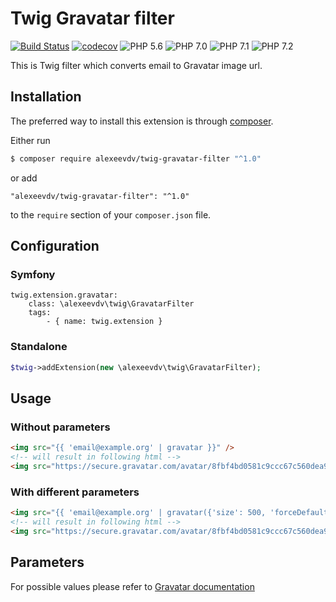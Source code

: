 # Twig Gravatar filter

[![Build Status](https://travis-ci.org/alexeevdv/twig-gravatar-filter.svg?branch=master)](https://travis-ci.org/alexeevdv/twig-gravatar-filter) 
[![codecov](https://codecov.io/gh/alexeevdv/twig-gravatar-filter/branch/master/graph/badge.svg)](https://codecov.io/gh/alexeevdv/twig-gravatar-filter)
![PHP 5.6](https://img.shields.io/badge/PHP-5.6-green.svg) 
![PHP 7.0](https://img.shields.io/badge/PHP-7.0-green.svg) 
![PHP 7.1](https://img.shields.io/badge/PHP-7.1-green.svg) 
![PHP 7.2](https://img.shields.io/badge/PHP-7.2-green.svg)

This is Twig filter which converts email to Gravatar image url.

## Installation

The preferred way to install this extension is through [composer](https://getcomposer.org/download/).

Either run

```bash
$ composer require alexeevdv/twig-gravatar-filter "^1.0"
```

or add

```
"alexeevdv/twig-gravatar-filter": "^1.0"
```

to the ```require``` section of your `composer.json` file.

## Configuration

### Symfony

```
twig.extension.gravatar:
    class: \alexeevdv\twig\GravatarFilter
    tags:
        - { name: twig.extension }
```

### Standalone

```php
$twig->addExtension(new \alexeevdv\twig\GravatarFilter);
```

## Usage

### Without parameters

```html
<img src="{{ 'email@example.org' | gravatar }}" />
<!-- will result in following html -->
<img src="https://secure.gravatar.com/avatar/8fbf4bd0581c9ccc67c560dea9931a1b" />
```

### With different parameters

```html
<img src="{{ 'email@example.org' | gravatar({'size': 500, 'forceDefault': true, 'defaultImage': 'mm', 'rating': 'pg', 'extension': true}) }}" />
<!-- will result in following html -->
<img src="https://secure.gravatar.com/avatar/8fbf4bd0581c9ccc67c560dea9931a1b.jpg?s=500&f=y&d=mm&r=pg" />
```

## Parameters

For possible values please refer to [Gravatar documentation](https://en.gravatar.com/site/implement/images/)

